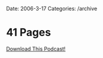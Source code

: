 Date: 2006-3-17
Categories: /archive

# 41 Pages

<a href="http://bluepear.org/podcasts/5-41_pages.mp3">Download This Podcast!</a>
